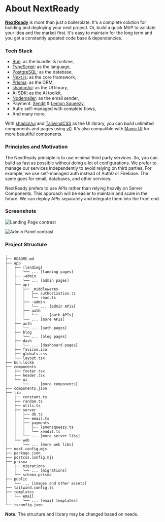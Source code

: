 # About NextReady

[**NextReady**](https://nextready.dev) is more than just a boilerplate. It's a complete solution for building and deploying your next project. Or, build a quick MVP to validate your idea and the market first. It's easy to maintain for the long term and you get a constantly updated code base & dependencies.

### Tech Stack

- [Bun](https://bun.sh/): as the bundler & runtime,
- [TypeScript](https://www.typescriptlang.org/): as the language,
- [PostgreSQL](https://www.postgresql.org/): as the database,
- [Next.js](https://nextjs.org/): as the core framework,
- [Prisma](https://www.prisma.io/): as the ORM,
- [shadcn/ui](https://ui.shadcn.com/): as the UI library,
- [AI SDK](https://sdk.vercel.ai/): as the AI toolkit,
- [Nodemailer](https://nodemailer.com/): as the email sender,
- Payment: [Xendit](https://www.xendit.co) & [Lemon Squeezy](https://lemonsqueezy.com/),
- Auth: self-managed with complete flows,
- And many more.

With [shadcn/ui](https://ui.shadcn.com/) and [TailwindCSS](https://tailwindcss.com/) as the UI library, you can build unlimited components and pages using [v0](https://v0.dev). It's also compatible with [Magic UI](https://magicui.design/) for more beautiful components.

### Principles and Motivation

The NextReady principle is to use minimal third party services. So, you can build as fast as possible without doing a lot of configurations. We prefer to manage our services independently to avoid relying on third parties. For example, we use self-managed auth instead of Auth0 or Firebase. The same goes for email, databases, and other services.

NextReady prefers to use APIs rather than relying heavily on Server Components. This approach will be easier to maintain and scale in the future. We can deploy APIs separately and integrate them into the front end.

### Screenshots

![Landing Page contrast](https://nextready.dev/docs/landing2.png)

![Admin Panel contrast](https://nextready.dev/docs/admin.png)

### Project Structure

```
.
├── README.md
├── app
│   ├── (landing)
│   │   └── ... [landing pages]
│   ├── ~admin
│   │   └── ... [admin pages]
│   ├── api
│   │   ├── _middlewares
│   │   │   ├── authorization.ts
│   │   │   └── rbac.ts
│   │   ├── ~admin
│   │   │   └── ... [admin APIs]
│   │   ├── auth
│   │   │   └── ... [auth APIs]
│   │   └── ... [more APIs]
│   ├── auth
│   │   └── ... [auth pages]
│   ├── blog
│   │   └── ... [blog pages]
│   ├── dash
│   │   └── ... [dashboard pages]
│   ├── favicon.ico
│   ├── globals.css
│   └── layout.tsx
├── bun.lockb
├── components
│   ├── footer.tsx
│   ├── header.tsx
│   └── ui
│       └── ... [more components]
├── components.json
├── lib
│   ├── constant.ts
│   ├── random.ts
│   ├── utils.ts
│   ├── server
│   │   ├── db.ts
│   │   ├── email.ts
│   │   ├── payments
│   │   │   ├── lemonsqueezy.ts
│   │   │   └── xendit.ts
│   │   └── ... [more server libs]
│   └── web
│       └── ... [more web libs]
├── next.config.mjs
├── package.json
├── postcss.config.mjs
├── prisma
│   ├── migrations
│   │   └── ... [migrations]
│   └── schema.prisma
├── public
│   └── ... [images and other assets]
├── tailwind.config.ts
├── templates
│   └── email
│       └── ... [email templates]
└── tsconfig.json
```

**Note.** The structure and library may be changed based on needs.
